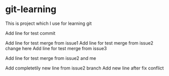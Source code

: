 # git-learning
This is project which I use for learning git

Add line for test commit

Add line for test merge from issue1
Add line for test merge from issue2 change here
Add line for test merge from issue3

Add line for test merge from issue2 and me

Add completetily new line from issue2 branch
Add new line after fix conflict